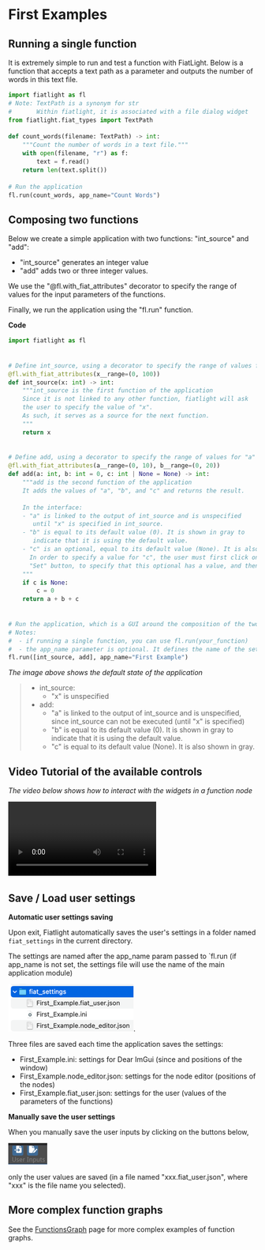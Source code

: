 First Examples
==============

Running a single function
-------------------------

It is extremely simple to run and test a function with FiatLight.
Below is a function that accepts a text path as a parameter and outputs the number of words in this text file.

```python
import fiatlight as fl
# Note: TextPath is a synonym for str
#       Within fiatlight, it is associated with a file dialog widget
from fiatlight.fiat_types import TextPath

def count_words(filename: TextPath) -> int:
    """Count the number of words in a text file."""
    with open(filename, "r") as f:
        text = f.read()
    return len(text.split())

# Run the application
fl.run(count_words, app_name="Count Words")
```


Composing two functions
-----------------------

Below we create a simple application with two functions: "int_source" and "add":

* "int_source" generates an integer value
* "add" adds two or three integer values.

We use the "@fl.with_fiat_attributes" decorator to specify the range of values for the input parameters of the functions.

Finally, we run the application using the "fl.run" function.

**Code**

```python
import fiatlight as fl


# Define int_source, using a decorator to specify the range of values for "x"
@fl.with_fiat_attributes(x__range=(0, 100))
def int_source(x: int) -> int:
    """int_source is the first function of the application
    Since it is not linked to any other function, fiatlight will ask
    the user to specify the value of "x".
    As such, it serves as a source for the next function.
    """
    return x


# Define add, using a decorator to specify the range of values for "a" and "b"
@fl.with_fiat_attributes(a__range=(0, 10), b__range=(0, 20))
def add(a: int, b: int = 0, c: int | None = None) -> int:
    """add is the second function of the application
    It adds the values of "a", "b", and "c" and returns the result.

    In the interface:
    - "a" is linked to the output of int_source and is unspecified
       until "x" is specified in int_source.
    - "b" is equal to its default value (0). It is shown in gray to
       indicate that it is using the default value.
    - "c" is an optional, equal to its default value (None). It is also shown in gray.
      In order to specify a value for "c", the user must first click on the
      "Set" button, to specify that this optional has a value, and then specify the value.
    """
    if c is None:
        c = 0
    return a + b + c


# Run the application, which is a GUI around the composition of the two functions
# Notes:
#  - if running a single function, you can use fl.run(your_function)
#  - the app_name parameter is optional. It defines the name of the settings file, and the name of the window
fl.run([int_source, add], app_name="First Example")
```

*The image above shows the default state of the application*
> * int_source:
>   * "x" is unspecified
> * add:
>   * "a" is linked to the output of int_source and is unspecified, since int_source can not be executed (until "x" is specified)
>   * "b" is equal to its default value (0). It is shown in gray to indicate that it is using the default value.
>   * "c" is equal to its default value (None). It is also shown in gray.

Video Tutorial of the available controls
----------------------------------------

*The video below shows how to interact with the widgets in a function node*

<video controls>
  <source src="_static/videos/basic_manip.mp4" type="video/mp4">
  Your browser does not support the video tag.
</video>

Save / Load user settings
-------------------------

**Automatic user settings saving**

Upon exit, Fiatlight automatically saves the user's settings in a folder named `fiat_settings` in the current directory.

The settings are named after the app_name param passed to `fl.run (if app_name is not set, the settings file will use the name of the main application module)

![settings_file.png](images/settings_file.png).


Three files are saved each time the application saves the settings:
* First_Example.ini: settings for Dear ImGui (since and positions of the window)
* First_Example.node_editor.json: settings for the node editor (positions of the nodes)
* First_Example.fiat_user.json: settings for the user (values of the parameters of the functions)

**Manually save the user settings**

When you manually save the user inputs by clicking on the buttons below,

 ![img.png](images/save_load_user_inputs.png)

only the user values are saved (in a file named "xxx.fiat_user.json", where "xxx" is the file name you selected).

More complex function graphs
----------------------------

See the [FunctionsGraph](functions_graph.ipynb) page for more complex examples of function graphs.